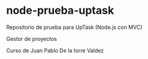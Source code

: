 # node-prueba-uptask
Repositorio de prueba para UpTask (Node.js con MVC)

Gestor de proyectos

Curso de Juan Pablo De la torre Valdez
